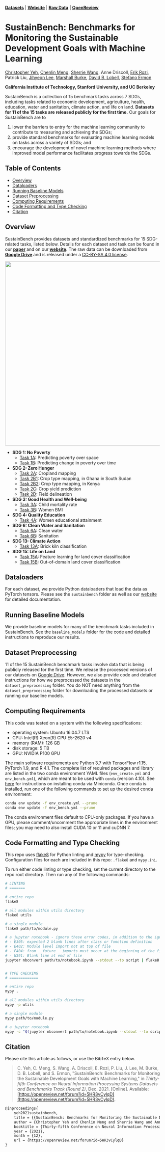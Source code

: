 [**Datasets**](https://sustainlab-group.github.io/sustainbench/docs/datasets/) |
[**Website**](https://sustainlab-group.github.io/sustainbench/) |
[**Raw Data**](https://drive.google.com/drive/folders/1jyjK5sKGYegfHDjuVBSxCoj49TD830wL?usp=sharing) |
[**OpenReview**](https://openreview.net/forum?id=5HR3vCylqD)

# SustainBench: Benchmarks for Monitoring the Sustainable Development Goals with Machine Learning

[Christopher Yeh](https://chrisyeh96.github.io/), [Chenlin Meng](https://cs.stanford.edu/~chenlin/), [Sherrie Wang](http://stanford.edu/~sherwang/), Anne Driscoll, [Erik Rozi](https://www.linkedin.com/in/erik-rozi/), Patrick Liu, [Jihyeon Lee](https://jlee24.github.io/), [Marshall Burke](http://web.stanford.edu/~mburke/), [David B. Lobell](https://fse.fsi.stanford.edu/people/david_lobell), [Stefano Ermon](https://cs.stanford.edu/~ermon/)

**California Institute of Technology, Stanford University, and UC Berkeley**

SustainBench is a collection of 15 benchmark tasks across 7 SDGs, including tasks related to economic development, agriculture, health, education, water and sanitation, climate action, and life on land. **Datasets for 11 of the 15 tasks are released publicly for the first time.** Our goals for SustainBench are to
1. lower the barriers to entry for the machine learning community to contribute to measuring and achieving the SDGs;
2. provide standard benchmarks for evaluating machine learning models on tasks across a variety of SDGs; and
3. encourage the development of novel machine learning methods where improved model performance facilitates progress towards the SDGs.


## Table of Contents

* [Overview](#overview)
* [Dataloaders](#dataloaders)
* [Running Baseline Models](#running-baseline-models)
* [Dataset Preprocessing](#dataset-preprocessing)
* [Computing Requirements](#computing-requirements)
* [Code Formatting and Type Checking](#code-formatting-and-type-checking)
* [Citation](#citation)


## Overview

SustainBench provides datasets and standardized benchmarks for 15 SDG-related tasks, listed below. Details for each dataset and task can be found in our [**paper**](https://openreview.net/forum?id=5HR3vCylqD) and on our [**website**](https://sustainlab-group.github.io/sustainbench/). The raw data can be downloaded from [**Google Drive**](https://drive.google.com/drive/folders/1jyjK5sKGYegfHDjuVBSxCoj49TD830wL?usp=sharing) and is released under a [CC-BY-SA 4.0 license](https://creativecommons.org/licenses/by-sa/4.0/).

<img src="https://github.com/sustainlab-group/sustainbench/blob/gh-pages/assets/images/fig1.png" width="600">

- **SDG 1: No Poverty**
  - [Task 1A](https://sustainlab-group.github.io/sustainbench/docs/datasets/dhs.html): Predicting poverty over space
  - [Task 1B](https://sustainlab-group.github.io/sustainbench/docs/datasets/sdg1/change_in_poverty.html): Predicting change in poverty over time
- **SDG 2: Zero Hunger**
  - [Task 2A](https://sustainlab-group.github.io/sustainbench/docs/datasets/sdg2/weakly_supervised_cropland.html): Cropland mapping
  - [Task 2B1](https://sustainlab-group.github.io/sustainbench/docs/datasets/sdg2/crop_type_mapping_ghana-ss.html): Crop type mapping, in Ghana in South Sudan
  - [Task 2B2](https://sustainlab-group.github.io/sustainbench/docs/datasets/sdg2/crop_type_mapping_kenya.html): Crop type mapping, in Kenya
  - [Task 2C](https://sustainlab-group.github.io/sustainbench/docs/datasets/sdg2/crop_yield.html): Crop yield prediction
  - [Task 2D](https://sustainlab-group.github.io/sustainbench/docs/datasets/sdg2/field_delineation.html): Field delineation
- **SDG 3: Good Health and Well-being**
  - [Task 3A](https://sustainlab-group.github.io/sustainbench/docs/datasets/dhs.html): Child mortality rate
  - [Task 3B](https://sustainlab-group.github.io/sustainbench/docs/datasets/dhs.html): Women BMI
- **SDG 4: Quality Education**
  - [Task 4A](https://sustainlab-group.github.io/sustainbench/docs/datasets/dhs.html): Women educational attainment
- **SDG 6: Clean Water and Sanitation**
  - [Task 6A](https://sustainlab-group.github.io/sustainbench/docs/datasets/dhs.html): Clean water
  - [Task 6B](https://sustainlab-group.github.io/sustainbench/docs/datasets/dhs.html): Sanitation
- **SDG 13: Climate Action**
  - [Task 13A](https://sustainlab-group.github.io/sustainbench/docs/datasets/sdg13/brick_kiln.html): Brick kiln classification
- **SDG 15: Life on Land**
  - [Task 15A](https://sustainlab-group.github.io/sustainbench/docs/datasets/sdg15/land_cover_representation.html): Feature learning for land cover classification
  - [Task 15B](https://sustainlab-group.github.io/sustainbench/docs/datasets/sdg15/out_of_domain_land_cover.html): Out-of-domain land cover classification


## Dataloaders

For each dataset, we provide Python dataloaders that load the data as PyTorch tensors. Please see the `sustainbench` folder as well as our [website](https://sustainlab-group.github.io/sustainbench/) for detailed documentation.


## Running Baseline Models

We provide baseline models for many of the benchmark tasks included in SustainBench. See the `baseline_models` folder for the code and detailed instructions to reproduce our results.


## Dataset Preprocessing

11 of the 15 SustainBench benchmark tasks involve data that is being publicly released for the first time. We release the processed versions of our datasets on [Google Drive](https://drive.google.com/drive/folders/1jyjK5sKGYegfHDjuVBSxCoj49TD830wL?usp=sharing). However, we also provide code and detailed instructions for how we preprocessed the datasets in the `dataset_preprocessing` folder. You do NOT need anything from the `dataset_preprocessing` folder for downloading the processed datasets or running our baseline models.


## Computing Requirements

This code was tested on a system with the following specifications:

- operating system: Ubuntu 16.04.7 LTS
- CPU: Intel(R) Xeon(R) CPU E5-2620 v4
- memory (RAM): 126 GB
- disk storage: 5 TB
- GPU: NVIDIA P100 GPU

The main software requirements are Python 3.7 with TensorFlow r1.15, PyTorch 1.9, and R 4.1. The complete list of required packages and library are listed in the two conda environment YAML files (`env_create.yml` and `env_bench.yml`), which are meant to be used with `conda` (version 4.10). See [here](https://docs.conda.io/projects/conda/en/latest/user-guide/install/) for instructions on installing conda via Miniconda. Once conda is installed, run one of the following commands to set up the desired conda environment:

```bash
conda env update -f env_create.yml --prune
conda env update -f env_bench.yml --prune
```

The conda environment files default to CPU-only packages. If you have a GPU, please comment/uncomment the appropriate lines in the environment files; you may need to also install CUDA 10 or 11 and cuDNN 7.


## Code Formatting and Type Checking

This repo uses [flake8](https://flake8.pycqa.org/) for Python linting and [mypy](https://mypy.readthedocs.io/) for type-checking. Configuration files for each are included in this repo: `.flake8` and `mypy.ini`.

To run either code linting or type checking, set the current directory to the repo root directory. Then run any of the following commands:

```bash
# LINTING
# =======

# entire repo
flake8

# all modules within utils directory
flake8 utils

# a single module
flake8 path/to/module.py

# a jupyter notebook - ignore these error codes, in addition to the ignored codes in .flake8:
# - E305: expected 2 blank lines after class or function definition
# - E402: Module level import not at top of file
# - F404: from __future__ imports must occur at the beginning of the file
# - W391: Blank line at end of file
jupyter nbconvert path/to/notebook.ipynb --stdout --to script | flake8 - --extend-ignore=E305,E402,F404,W391


# TYPE CHECKING
# =============

# entire repo
mypy .

# all modules within utils directory
mypy -p utils

# a single module
mypy path/to/module.py

# a jupyter notebook
mypy -c "$(jupyter nbconvert path/to/notebook.ipynb --stdout --to script)"
```


## Citation

Please cite this article as follows, or use the BibTeX entry below.

> C. Yeh, C. Meng, S. Wang, A. Driscoll, E. Rozi, P. Liu, J. Lee, M. Burke, D. B. Lobell, and S. Ermon, "SustainBench: Benchmarks for Monitoring the Sustainable Development Goals with Machine Learning," in _Thirty-fifth Conference on Neural Information Processing Systems Datasets and Benchmarks Track (Round 2)_, Dec. 2021. [Online]. Available: [https://openreview.net/forum?id=5HR3vCylqD](https://openreview.net/forum?id=5HR3vCylqD).

```tex
@inproceedings{
    yeh2021sustainbench,
    title = {{SustainBench: Benchmarks for Monitoring the Sustainable Development Goals with Machine Learning}},
    author = {Christopher Yeh and Chenlin Meng and Sherrie Wang and Anne Driscoll and Erik Rozi and Patrick Liu and Jihyeon Lee and Marshall Burke and David B. Lobell and Stefano Ermon},
    booktitle = {Thirty-fifth Conference on Neural Information Processing Systems Datasets and Benchmarks Track (Round 2)},
    year = {2021},
    month = {12},
    url = {https://openreview.net/forum?id=5HR3vCylqD}
}
```
